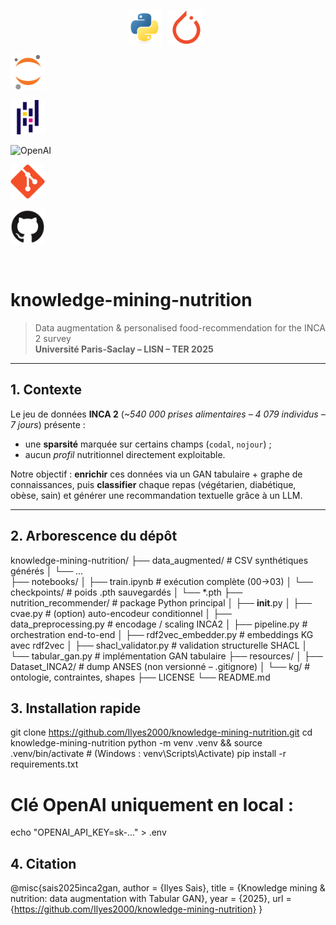 <p align="center">
  <!-- Python -->
  <img alt="Python" src="https://raw.githubusercontent.com/devicons/devicon/master/icons/python/python-original.svg" height="55">&nbsp;&nbsp;
  <!-- PyTorch -->
  <img alt="PyTorch" src="https://raw.githubusercontent.com/devicons/devicon/master/icons/pytorch/pytorch-original.svg" height="55">&nbsp;&nbsp;

  <!-- Jupyter -->
  <img alt="Jupyter" src="https://raw.githubusercontent.com/devicons/devicon/master/icons/jupyter/jupyter-original.svg" height="55">&nbsp;&nbsp;
  <!-- Pandas (NOUVEAU lien) -->
  <img alt="Pandas" src="https://raw.githubusercontent.com/devicons/devicon/master/icons/pandas/pandas-original.svg" height="55">&nbsp;&nbsp;
  
  <!-- OpenAI : utiliser le logo minimal en SVG -->
  <img alt="OpenAI" src="https://avatars.githubusercontent.com/u/63457326?s=200&v=4" height="55">&nbsp;&nbsp;
  <!-- Git -->
  <img alt="Git" src="https://raw.githubusercontent.com/devicons/devicon/master/icons/git/git-original.svg" height="55">&nbsp;&nbsp;
  <!-- GitHub -->
  <img alt="GitHub" src="https://raw.githubusercontent.com/devicons/devicon/master/icons/github/github-original.svg" height="55">
</p>

<br/>


# knowledge-mining-nutrition
> Data augmentation & personalised food-recommendation for the INCA 2 survey  
> **Université Paris-Saclay – LISN – TER 2025**

---

## 1. Contexte

Le jeu de données **INCA 2** (_~540 000 prises alimentaires – 4 079 individus – 7 jours_) présente :

* une **sparsité** marquée sur certains champs (`codal`, `nojour`) ;
* aucun _profil_ nutritionnel directement exploitable.

Notre objectif : **enrichir** ces données via un GAN tabulaire + graphe de connaissances, puis **classifier** chaque repas (végétarien, diabétique, obèse, sain) et générer une recommandation textuelle grâce à un LLM.

---

## 2. Arborescence du dépôt

knowledge-mining-nutrition/
├── data_augmented/               # CSV synthétiques générés
│   └── …                         
├── notebooks/
│   ├── train.ipynb               # exécution complète (00→03)
│   └── checkpoints/              # poids .pth sauvegardés
│       └── *.pth
├── nutrition_recommender/        # package Python principal
│   ├── __init__.py
│   ├── cvae.py                   # (option) auto-encodeur conditionnel
│   ├── data_preprocessing.py     # encodage / scaling INCA2
│   ├── pipeline.py               # orchestration end-to-end
│   ├── rdf2vec_embedder.py       # embeddings KG avec rdf2vec
│   ├── shacl_validator.py        # validation structurelle SHACL
│   └── tabular_gan.py            # implémentation GAN tabulaire
├── resources/
│   ├── Dataset_INCA2/            # dump ANSES (non versionné – .gitignore)
│   └── kg/                       # ontologie, contraintes, shapes
├── LICENSE
└── README.md


## 3. Installation rapide

git clone https://github.com/Ilyes2000/knowledge-mining-nutrition.git
cd knowledge-mining-nutrition
python -m venv .venv && source .venv/bin/activate   # (Windows : venv\Scripts\Activate)
pip install -r requirements.txt

# Clé OpenAI uniquement en local :
echo "OPENAI_API_KEY=sk-..." > .env



## 4. Citation

@misc{sais2025inca2gan,
  author = {Ilyes Sais},
  title  = {Knowledge mining & nutrition: data augmentation with Tabular GAN},
  year   = {2025},
  url    = {https://github.com/Ilyes2000/knowledge-mining-nutrition}
}




